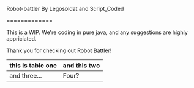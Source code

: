 Robot-battler
By Legosoldat and Script_Coded

=============

This is a WIP.
We're coding in pure java, and any suggestions are highly appriciated.

Thank you for checking out Robot Battler!


this is table one | and this two|
------------------|-------------|
and three...      | Four?       |
